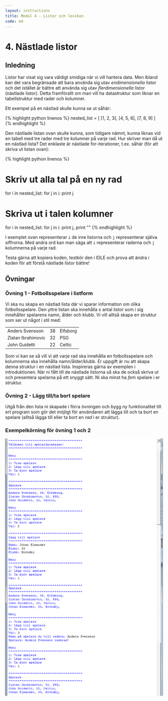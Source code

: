 ```yaml
---
layout: instructions
title: Modul 4 - Listor och lexikon
code: m4
---
```


# 4. Nästlade listor

## Inledning

Listor har visat sig vara väldigt smidiga när vi vill hantera data. Men ibland kan det vara begränsade att bara använda sig utav _endimensionella_ listor och det istället är bättre att använda sig utav _flerdimensionella_ listor (nästlade listor). Detta framförallt om man vill ha datastruktur som liknar en tabellstruktur med rader och kolumner.

Ett exempel på en nästlad skulle kunna se ut såhär:

{% highlight python linenos %}
nested_list = [
    [1, 2, 3],
    [4, 5, 6], 
    [7, 8, 9]
]
{% endhighlight %}

Den nästlade listan ovan skulle kunna, som tidigare nämnt, kunna liknas vid en tabell med tre rader med tre kolumner på varje rad. Hur skriver man då ut en nästlad lista? Det enklaste är nästlade for-iterationer, t.ex. såhär (för att skriva ut listan ovan):

{% highlight python linenos %}

# Skriv ut alla tal på en ny rad
for i in nested_list:
    for j in i:
        print j

# Skriva ut i talen kolumner
for i in nested_list:
    for j in i:
        print j,
    print ""
{% endhighlight %}

I exemplet ovan representerar `i` de inre listorna och `j` representerar själva siffrorna. Med andra ord kan man säga att `i` representerar raderna och `j` kolumnerna på varje rad.

Testa gärna att kopiera koden, testkör den i IDLE och prova att ändra i koden för att förstå nästlade listor bättre!

## Övningar

### Övning 1 - Fotbollsspelare i listform

Vi ska nu skapa en nästlad lista där vi sparar information om olika fotbollsspelare. Den yttre listan ska innehålla x antal listor som i sig innehåller spelarens namn, ålder och klubb. Vi vill alltså skapa en struktur som ser ut något i stil med:

<table>
	<tr>
		<td>Anders Svensson</td>
		<td>38</td>
		<td>Elfsborg</td>
	</tr>
	<tr>
		<td>Zlatan Ibrahimovic</td>
		<td>32</td>
		<td>PSG</td>
	</tr>
	<tr>
		<td>John Guidetti</td>
		<td>22</td>
		<td>Celtic</td>
	</tr>
</table>

Som vi kan se så vill vi att varje rad ska innehålla en fotbollsspelare och kolumnerna ska innehålla namn/ålder/klubb. Er uppgift är nu att skapa denna struktur i en nästlad lista. Inspireras gärna av exemplen i introduktionen. När ni fått till de nästlade listorna så ska de också skriva ut och presentera spelarna på ett snyggt sätt. Ni ska minst ha _fem_ spelare i er struktur.

### Övning 2 - Lägg till/ta bort spelare

Utgå från den lista ni skapade i förra övningen och bygg ny funktionalitet till ert program som gör det möjligt för användaren att lägga till och ta bort en spelare (alltså lägga till eller ta bort en _rad_ i er struktur). 

### Exempelkörning för övning 1 och 2

![Idle](images/idle7.png)